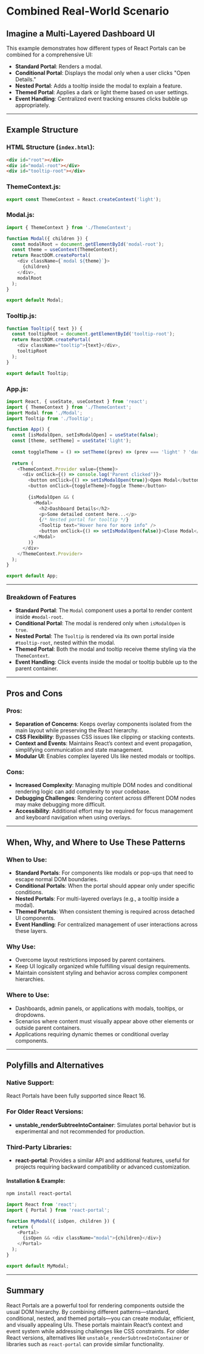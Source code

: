 # Combined Real-World Scenario

## Imagine a Multi-Layered Dashboard UI

This example demonstrates how different types of React Portals can be combined for a comprehensive UI:
- **Standard Portal**: Renders a modal.
- **Conditional Portal**: Displays the modal only when a user clicks "Open Details."
- **Nested Portal**: Adds a tooltip inside the modal to explain a feature.
- **Themed Portal**: Applies a dark or light theme based on user settings.
- **Event Handling**: Centralized event tracking ensures clicks bubble up appropriately.

---

## Example Structure

### HTML Structure (`index.html`):

```html
<div id="root"></div>
<div id="modal-root"></div>
<div id="tooltip-root"></div>
```

### ThemeContext.js:

```javascript
export const ThemeContext = React.createContext('light');
```

### Modal.js:

```javascript
import { ThemeContext } from './ThemeContext';

function Modal({ children }) {
  const modalRoot = document.getElementById('modal-root');
  const theme = useContext(ThemeContext);
  return ReactDOM.createPortal(
    <div className={`modal ${theme}`}>
      {children}
    </div>,
    modalRoot
  );
}

export default Modal;
```

### Tooltip.js:

```javascript
function Tooltip({ text }) {
  const tooltipRoot = document.getElementById('tooltip-root');
  return ReactDOM.createPortal(
    <div className="tooltip">{text}</div>,
    tooltipRoot
  );
}

export default Tooltip;
```

### App.js:

```javascript
import React, { useState, useContext } from 'react';
import { ThemeContext } from './ThemeContext';
import Modal from './Modal';
import Tooltip from './Tooltip';

function App() {
  const [isModalOpen, setIsModalOpen] = useState(false);
  const [theme, setTheme] = useState('light');
  
  const toggleTheme = () => setTheme((prev) => (prev === 'light' ? 'dark' : 'light'));
  
  return (
    <ThemeContext.Provider value={theme}>
      <div onClick={() => console.log('Parent clicked')}>
        <button onClick={() => setIsModalOpen(true)}>Open Modal</button>
        <button onClick={toggleTheme}>Toggle Theme</button>
        
        {isModalOpen && (
          <Modal>
            <h2>Dashboard Details</h2>
            <p>Some detailed content here...</p>
            {/* Nested portal for tooltip */}
            <Tooltip text="Hover here for more info" />
            <button onClick={() => setIsModalOpen(false)}>Close Modal</button>
          </Modal>
        )}
      </div>
    </ThemeContext.Provider>
  );
}

export default App;
```

---

### Breakdown of Features

- **Standard Portal**: The `Modal` component uses a portal to render content inside `#modal-root`.
- **Conditional Portal**: The modal is rendered only when `isModalOpen` is `true`.
- **Nested Portal**: The `Tooltip` is rendered via its own portal inside `#tooltip-root`, nested within the modal.
- **Themed Portal**: Both the modal and tooltip receive theme styling via the `ThemeContext`.
- **Event Handling**: Click events inside the modal or tooltip bubble up to the parent container.

---

## Pros and Cons

### Pros:
- **Separation of Concerns**: Keeps overlay components isolated from the main layout while preserving the React hierarchy.
- **CSS Flexibility**: Bypasses CSS issues like clipping or stacking contexts.
- **Context and Events**: Maintains React’s context and event propagation, simplifying communication and state management.
- **Modular UI**: Enables complex layered UIs like nested modals or tooltips.

### Cons:
- **Increased Complexity**: Managing multiple DOM nodes and conditional rendering logic can add complexity to your codebase.
- **Debugging Challenges**: Rendering content across different DOM nodes may make debugging more difficult.
- **Accessibility**: Additional effort may be required for focus management and keyboard navigation when using overlays.

---

## When, Why, and Where to Use These Patterns

### When to Use:
- **Standard Portals**: For components like modals or pop-ups that need to escape normal DOM boundaries.
- **Conditional Portals**: When the portal should appear only under specific conditions.
- **Nested Portals**: For multi-layered overlays (e.g., a tooltip inside a modal).
- **Themed Portals**: When consistent theming is required across detached UI components.
- **Event Handling**: For centralized management of user interactions across these layers.

### Why Use:
- Overcome layout restrictions imposed by parent containers.
- Keep UI logically organized while fulfilling visual design requirements.
- Maintain consistent styling and behavior across complex component hierarchies.

### Where to Use:
- Dashboards, admin panels, or applications with modals, tooltips, or dropdowns.
- Scenarios where content must visually appear above other elements or outside parent containers.
- Applications requiring dynamic themes or conditional overlay components.

---

## Polyfills and Alternatives

### Native Support:
React Portals have been fully supported since React 16.

### For Older React Versions:
- **unstable_renderSubtreeIntoContainer**: Simulates portal behavior but is experimental and not recommended for production.

### Third-Party Libraries:
- **react-portal**: Provides a similar API and additional features, useful for projects requiring backward compatibility or advanced customization.

#### Installation & Example:

```bash
npm install react-portal
```

```javascript
import React from 'react';
import { Portal } from 'react-portal';

function MyModal({ isOpen, children }) {
  return (
    <Portal>
      {isOpen && <div className="modal">{children}</div>}
    </Portal>
  );
}

export default MyModal;
```

---

## Summary

React Portals are a powerful tool for rendering components outside the usual DOM hierarchy. By combining different patterns—standard, conditional, nested, and themed portals—you can create modular, efficient, and visually appealing UIs. These portals maintain React’s context and event system while addressing challenges like CSS constraints. For older React versions, alternatives like `unstable_renderSubtreeIntoContainer` or libraries such as `react-portal` can provide similar functionality.
